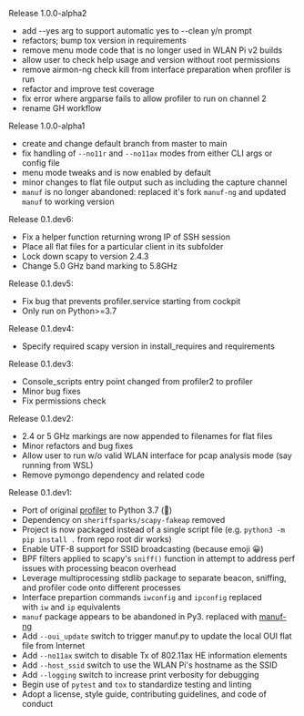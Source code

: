 Release 1.0.0-alpha2

- add --yes arg to support automatic yes to --clean y/n prompt
- refactors; bump tox version in requirements
- remove menu mode code that is no longer used in WLAN Pi v2 builds
- allow user to check help usage and version without root permissions
- remove airmon-ng check kill from interface preparation when profiler is run
- refactor and improve test coverage
- fix error where argparse fails to allow profiler to run on channel 2
- rename GH workflow

Release 1.0.0-alpha1

- create and change default branch from master to main
- fix handling of `--no11r` and `--no11ax` modes from either CLI args or config file
- menu mode tweaks and is now enabled by default
- minor changes to flat file output such as including the capture channel
- `manuf` is no longer abandoned: replaced it's fork `manuf-ng` and updated `manuf` to working version

Release 0.1.dev6:

- Fix a helper function returning wrong IP of SSH session
- Place all flat files for a particular client in its subfolder
- Lock down scapy to version 2.4.3
- Change 5.0 GHz band marking to 5.8GHz

Release 0.1.dev5:

- Fix bug that prevents profiler.service starting from cockpit
- Only run on Python>=3.7 

Release 0.1.dev4:

- Specify required scapy version in install_requires and requirements

Release 0.1.dev3:

- Console_scripts entry point changed from profiler2 to profiler
- Minor bug fixes
- Fix permissions check

Release 0.1.dev2:

- 2.4 or 5 GHz markings are now appended to filenames for flat files
- Minor refactors and bug fixes
- Allow user to run w/o valid WLAN interface for pcap analysis mode (say running from WSL)
- Remove pymongo dependency and related code

Release 0.1.dev1:

- Port of original [profiler](https://github.com/WLAN-Pi/profiler) to Python 3.7 (:snake:)
- Dependency on `sheriffsparks/scapy-fakeap` removed
- Project is now packaged instead of a single script file (e.g. `python3 -m pip install .` from repo root dir works)
- Enable UTF-8 support for SSID broadcasting (because emoji :grinning:)
- BPF filters applied to scapy's `sniff()` function in attempt to address perf issues with processing beacon overhead
- Leverage multiprocessing stdlib package to separate beacon, sniffing, and profiler code onto different processes
- Interface prepartion commands `iwconfig` and `ipconfig` replaced with `iw` and `ip` equivalents
- `manuf` package appears to be abandoned in Py3. replaced with [manuf-ng](https://github.com/daniel-leicht/manuf-ng)
- Add `--oui_update` switch to trigger manuf.py to update the local OUI flat file from Internet
- Add `--no11ax` switch to disable Tx of 802.11ax HE information elements
- Add `--host_ssid` switch to use the WLAN Pi's hostname as the SSID
- Add `--logging` switch to increase print verbosity for debugging
- Begin use of `pytest` and `tox` to standardize testing and linting
- Adopt a license, style guide, contributing guidelines, and code of conduct
